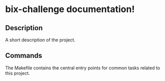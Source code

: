 # bix-challenge documentation!

## Description

A short description of the project.

## Commands

The Makefile contains the central entry points for common tasks related to this project.

